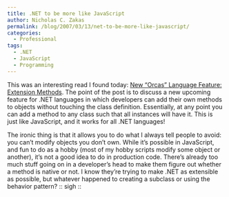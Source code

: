 ```yaml
---
title: .NET to be more like JavaScript
author: Nicholas C. Zakas
permalink: /blog/2007/03/13/net-to-be-more-like-javascript/
categories:
  - Professional
tags:
  - .NET
  - JavaScript
  - Programming
---
```

This was an interesting read I found today: <a title="New &quot;Orcas&quot; Language Feature: Extension Methods" rel="external" href="http://weblogs.asp.net/scottgu/archive/2007/03/13/new-orcas-language-feature-extension-methods.aspx">New &#8220;Orcas&#8221; Language Feature: Extension Methods</a>. The point of the post is to discuss a new upcoming feature for .NET languages in which developers can add their own methods to objects without touching the class definition. Essentially, at any point you can add a method to any class such that all instances will have it. This is just like JavaScript, and it works for all .NET languages!

The ironic thing is that it allows you to do what I always tell people to avoid: you can&#8217;t modify objects you don&#8217;t own. While it&#8217;s possible in JavaScript, and fun to do as a hobby (most of my hobby scripts modify some object or another), it&#8217;s not a good idea to do in production code. There&#8217;s already too much stuff going on in a developer&#8217;s head to make them figure out whether a method is native or not. I know they&#8217;re trying to make .NET as extensible as possible, but whatever happened to creating a subclass or using the behavior pattern? :: sigh ::
